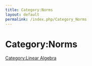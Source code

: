 ```yaml
---
title: Category:Norms
layout: default
permalink: /index.php/Category_Norms
---
```


# Category:Norms

[Category:Linear Algebra](Category_Linear_Algebra)